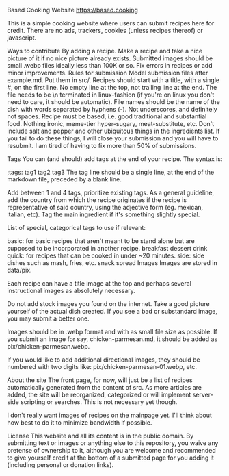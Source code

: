 Based Cooking Website
https://based.cooking

This is a simple cooking website where users can submit recipes here for credit. There are no ads, trackers, cookies (unless recipes thereof) or javascript.

Ways to contribute
By adding a recipe.
Make a recipe and take a nice picture of it if no nice picture already exists. Submitted images should be small .webp files ideally less than 100K or so.
Fix errors in recipes or add minor improvements.
Rules for submission
Model submission files after example.md. Put them in src/.
Recipes should start with a title, with a single #, on the first line. No empty line at the top, not trailing line at the end. The file needs to be \n terminated in linux-fashion (if you're on linux you don't need to care, it should be automatic).
File names should be the name of the dish with words separated by hyphens (-). Not underscores, and definitely not spaces.
Recipe must be based, i.e. good traditional and substantial food. Nothing ironic, meme-tier hyper-sugary, meat-substitute, etc.
Don't include salt and pepper and other ubiquitous things in the ingredients list.
If you fail to do these things, I will close your submission and you will have to resubmit. I am tired of having to fix more than 50% of submissions.

Tags
You can (and should) add tags at the end of your recipe. The syntax is:

;tags: tag1 tag2 tag3
The tag line should be a single line, at the end of the markdown file, preceded by a blank line.

Add between 1 and 4 tags, prioritize existing tags. As a general guideline, add the country from which the recipe originates if the recipe is representative of said country, using the adjective form (eg. mexican, italian, etc). Tag the main ingredient if it's something slightly special.

List of special, categorical tags to use if relevant:

basic: for basic recipes that aren't meant to be stand alone but are supposed to be incorporated in another recipe.
breakfast
dessert
drink
quick: for recipes that can be cooked in under ~20 minutes.
side: side dishes such as mash, fries, etc.
snack
spread
Images
Images are stored in data/pix.

Each recipe can have a title image at the top and perhaps several instructional images as absolutely necessary.

Do not add stock images you found on the internet. Take a good picture yourself of the actual dish created. If you see a bad or substandard image, you may submit a better one.

Images should be in .webp format and with as small file size as possible. If you submit an image for say, chicken-parmesan.md, it should be added as pix/chicken-parmesan.webp.

If you would like to add additional directional images, they should be numbered with two digits like: pix/chicken-parmesan-01.webp, etc.

About the site
The front page, for now, will just be a list of recipes automatically generated from the content of src. As more articles are added, the site will be reorganized, categorized or will implement server-side scripting or searches. This is not necessary yet though.

I don't really want images of recipes on the mainpage yet. I'll think about how best to do it to minimize bandwidth if possible.

License
This website and all its content is in the public domain. By submitting text or images or anything else to this repository, you waive any pretense of ownership to it, although you are welcome and recommended to give yourself credit at the bottom of a submitted page for you adding it (including personal or donation links).

